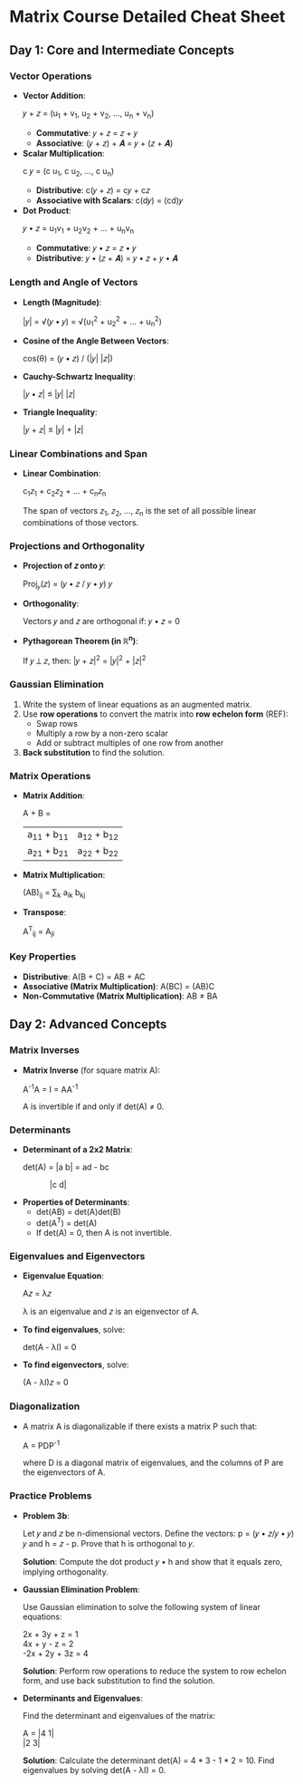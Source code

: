 <h1>Matrix Course Detailed Cheat Sheet</h1>

<h2>Day 1: Core and Intermediate Concepts</h2>

<h3>Vector Operations</h3>
<ul>
  <li><strong>Vector Addition</strong>:  
    <p>&#x1D466; + &#x1D467; = (u<sub>1</sub> + v<sub>1</sub>, u<sub>2</sub> + v<sub>2</sub>, &hellip;, u<sub>n</sub> + v<sub>n</sub>)</p>
    <ul>
      <li><strong>Commutative</strong>: &#x1D466; + &#x1D467; = &#x1D467; + &#x1D466;</li>
      <li><strong>Associative</strong>: (&#x1D466; + &#x1D467;) + &#x1D468; = &#x1D466; + (&#x1D467; + &#x1D468;)</li>
    </ul>
  </li>

  <li><strong>Scalar Multiplication</strong>:  
    <p>c &#x1D466; = (c u<sub>1</sub>, c u<sub>2</sub>, &hellip;, c u<sub>n</sub>)</p>
    <ul>
      <li><strong>Distributive</strong>: c(&#x1D466; + &#x1D467;) = c&#x1D466; + c&#x1D467;</li>
      <li><strong>Associative with Scalars</strong>: c(d&#x1D466;) = (cd)&#x1D466;</li>
    </ul>
  </li>

  <li><strong>Dot Product</strong>:  
    <p>&#x1D466; &bull; &#x1D467; = u<sub>1</sub>v<sub>1</sub> + u<sub>2</sub>v<sub>2</sub> + &hellip; + u<sub>n</sub>v<sub>n</sub></p>
    <ul>
      <li><strong>Commutative</strong>: &#x1D466; &bull; &#x1D467; = &#x1D467; &bull; &#x1D466;</li>
      <li><strong>Distributive</strong>: &#x1D466; &bull; (&#x1D467; + &#x1D468;) = &#x1D466; &bull; &#x1D467; + &#x1D466; &bull; &#x1D468;</li>
    </ul>
  </li>
</ul>

<h3>Length and Angle of Vectors</h3>
<ul>
  <li><strong>Length (Magnitude)</strong>:  
    <p>|&#x1D466;| = &#8730;(&#x1D466; &bull; &#x1D466;) = &#8730;(u<sub>1</sub><sup>2</sup> + u<sub>2</sub><sup>2</sup> + &hellip; + u<sub>n</sub><sup>2</sup>)</p>
  </li>

  <li><strong>Cosine of the Angle Between Vectors</strong>:  
    <p>cos(&#x3B8;) = (&#x1D466; &bull; &#x1D467;) / (|&#x1D466;| |&#x1D467;|)</p>
  </li>

  <li><strong>Cauchy-Schwartz Inequality</strong>:  
    <p>|&#x1D466; &bull; &#x1D467;| &#8804; |&#x1D466;| |&#x1D467;|</p>
  </li>

  <li><strong>Triangle Inequality</strong>:  
    <p>|&#x1D466; + &#x1D467;| &#8804; |&#x1D466;| + |&#x1D467;|</p>
  </li>
</ul>

<h3>Linear Combinations and Span</h3>
<ul>
  <li><strong>Linear Combination</strong>:  
    <p>c<sub>1</sub>&#x1D467;<sub>1</sub> + c<sub>2</sub>&#x1D467;<sub>2</sub> + &hellip; + c<sub>n</sub>&#x1D467;<sub>n</sub></p>
    <p>The span of vectors &#x1D467;<sub>1</sub>, &#x1D467;<sub>2</sub>, &hellip;, &#x1D467;<sub>n</sub> is the set of all possible linear combinations of those vectors.</p>
  </li>
</ul>

<h3>Projections and Orthogonality</h3>
<ul>
  <li><strong>Projection of &#x1D467; onto &#x1D466;</strong>:  
    <p>Proj<sub>&#x1D466;</sub>(&#x1D467;) = (&#x1D466; &bull; &#x1D467; / &#x1D466; &bull; &#x1D466;) &#x1D466;</p>
  </li>

  <li><strong>Orthogonality</strong>:  
    <p>Vectors &#x1D466; and &#x1D467; are orthogonal if: &#x1D466; &bull; &#x1D467; = 0</p>
  </li>

  <li><strong>Pythagorean Theorem (in &#x211D;<sup>n</sup>)</strong>:  
    <p>If &#x1D466; &#x22A5; &#x1D467;, then: |&#x1D466; + &#x1D467;|<sup>2</sup> = |&#x1D466;|<sup>2</sup> + |&#x1D467;|<sup>2</sup></p>
  </li>
</ul>

<h3>Gaussian Elimination</h3>
<ol>
  <li>Write the system of linear equations as an augmented matrix.</li>
  <li>Use <strong>row operations</strong> to convert the matrix into <strong>row echelon form</strong> (REF):
    <ul>
      <li>Swap rows</li>
      <li>Multiply a row by a non-zero scalar</li>
      <li>Add or subtract multiples of one row from another</li>
    </ul>
  </li>
  <li><strong>Back substitution</strong> to find the solution.</li>
</ol>

<h3>Matrix Operations</h3>
<ul>
  <li><strong>Matrix Addition</strong>:  
    <p>
      A + B = 
      <table>
        <tr>
          <td>a<sub>11</sub> + b<sub>11</sub></td>
          <td>a<sub>12</sub> + b<sub>12</sub></td>
        </tr>
        <tr>
          <td>a<sub>21</sub> + b<sub>21</sub></td>
          <td>a<sub>22</sub> + b<sub>22</sub></td>
        </tr>
      </table>
    </p>
  </li>

  <li><strong>Matrix Multiplication</strong>:  
    <p>(AB)<sub>ij</sub> = &#8721;<sub>k</sub> a<sub>ik</sub> b<sub>kj</sub></p>
  </li>

  <li><strong>Transpose</strong>:  
    <p>A<sup>T</sup><sub>ij</sub> = A<sub>ji</sub></p>
  </li>
</ul>

<h3>Key Properties</h3>
<ul>
  <li><strong>Distributive</strong>: A(B + C) = AB + AC</li>
  <li><strong>Associative (Matrix Multiplication)</strong>: A(BC) = (AB)C</li>
  <li><strong>Non-Commutative (Matrix Multiplication)</strong>: AB &#8800; BA</li>
</ul>

<h2>Day 2: Advanced Concepts</h2>

<h3>Matrix Inverses</h3>
<ul>
  <li><strong>Matrix Inverse</strong> (for square matrix A):  
    <p>A<sup>-1</sup>A = I = AA<sup>-1</sup></p>
    <p>A is invertible if and only if det(A) &#8800; 0.</p>
  </li>
</ul>

<h3>Determinants</h3>
<ul>
  <li><strong>Determinant of a 2x2 Matrix</strong>:  
    <p>det(A) = |a  b| = ad - bc</p>
    <p>&nbsp;&nbsp;&nbsp;&nbsp;&nbsp;&nbsp;&nbsp;&nbsp;&nbsp;&nbsp;&nbsp;&nbsp;|c  d|</p>
  </li>

  <li><strong>Properties of Determinants</strong>:
    <ul>
      <li>det(AB) = det(A)det(B)</li>
      <li>det(A<sup>T</sup>) = det(A)</li>
      <li>If det(A) = 0, then A is not invertible.</li>
    </ul>
  </li>
</ul>

<h3>Eigenvalues and Eigenvectors</h3>
<ul>
  <li><strong>Eigenvalue Equation</strong>:  
    <p>A&#x1D467; = &#x3BB;&#x1D467;</p>
    <p>&#x3BB; is an eigenvalue and &#x1D467; is an eigenvector of A.</p>
  </li>

  <li><strong>To find eigenvalues</strong>, solve:  
    <p>det(A - &#x3BB;I) = 0</p>
  </li>

  <li><strong>To find eigenvectors</strong>, solve:  
    <p>(A - &#x3BB;I)&#x1D467; = 0</p>
  </li>
</ul>

<h3>Diagonalization</h3>
<ul>
  <li>A matrix A is diagonalizable if there exists a matrix P such that:  
    <p>A = PDP<sup>-1</sup></p>
    <p>where D is a diagonal matrix of eigenvalues, and the columns of P are the eigenvectors of A.</p>
  </li>
</ul>

<h3>Practice Problems</h3>
<ul>
  <li><strong>Problem 3b</strong>:  
    <p>Let &#x1D466; and &#x1D467; be n-dimensional vectors. Define the vectors:  
    p = (&#x1D466; &bull; &#x1D467;/&#x1D466; &bull; &#x1D466;) &#x1D466; and h = &#x1D467; - p. Prove that h is orthogonal to &#x1D466;.</p>
    <p><strong>Solution</strong>: Compute the dot product &#x1D466; &bull; h and show that it equals zero, implying orthogonality.</p>
  </li>

  <li><strong>Gaussian Elimination Problem</strong>:  
    <p>Use Gaussian elimination to solve the following system of linear equations:</p>
    <p>2x + 3y + z = 1<br>4x + y - z = 2<br>-2x + 2y + 3z = 4</p>
    <p><strong>Solution</strong>: Perform row operations to reduce the system to row echelon form, and use back substitution to find the solution.</p>
  </li>

  <li><strong>Determinants and Eigenvalues</strong>:  
    <p>Find the determinant and eigenvalues of the matrix:</p>
    <p>A = |4  1|<br>|2  3|</p>
    <p><strong>Solution</strong>: Calculate the determinant det(A) = 4 * 3 - 1 * 2 = 10. Find eigenvalues by solving det(A - &#x3BB;I) = 0.</p>
  </li>
</ul>
